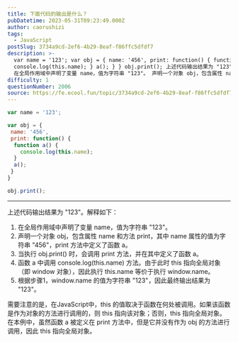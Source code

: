 ```yaml
---
title: 下面代码的输出是什么？
pubDatetime: 2023-05-31T09:23:49.000Z
author: caorushizi
tags:
  - JavaScript
postSlug: 3734a9cd-2ef6-4b29-8eaf-f86ffc5dfdf7
description: >-
  var name = '123'; var obj = { name: '456', print: function() { function a() {
  console.log(this.name); } a(); } } obj.print(); 上述代码输出结果为 "123"。解释如下：
  在全局作用域中声明了变量 name，值为字符串 "123"。 声明一个对象 obj，包含属性 name 
difficulty: 1
questionNumber: 2006
source: https://fe.ecool.fun/topic/3734a9cd-2ef6-4b29-8eaf-f86ffc5dfdf7
---
```


```js
var name = '123';

var obj = {
 name: '456',
 print: function() {
  function a() {
    console.log(this.name);
  }
  a();
 }
}

obj.print();
```

---

上述代码输出结果为 "123"。解释如下：

1. 在全局作用域中声明了变量 name，值为字符串 "123"。
2. 声明一个对象 obj，包含属性 name 和方法 print，其中 name 属性的值为字符串 "456"，print 方法中定义了函数 a。
3. 当执行 obj.print() 时，会调用 print 方法，并在其中定义了函数 a。
4. 函数 a 中调用 console.log(this.name) 方法。由于此时 this 指向全局对象（即 window 对象），因此执行 this.name 等价于执行 window.name。
5. 根据步骤1，window.name 的值为字符串 "123"，因此最终输出结果为 "123"。

需要注意的是，在JavaScript中，this 的值取决于函数在何处被调用。如果该函数是作为对象的方法进行调用的，则 this 指向该对象；否则，this 指向全局对象。在本例中，虽然函数 a 被定义在 print 方法中，但是它并没有作为 obj 的方法进行调用，因此 this 指向全局对象。
